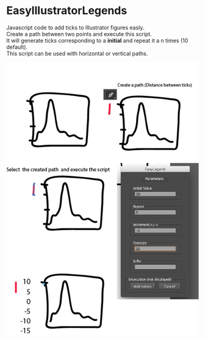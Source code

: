 # EasyIllustratorLegends
Javascript code to add ticks to Illustrator figures easly.  
Create a path between two points and execute this script.  
It will generate ticks corresponding to a __initial__ and repeat it a n times (10 default).  
This script can be used with horizontal or vertical paths. 

<img src='script_github.png'>
